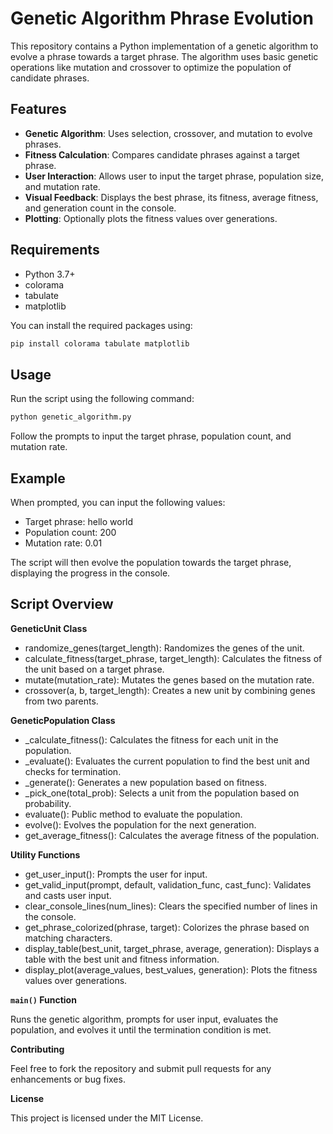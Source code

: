 # Genetic Algorithm Phrase Evolution

This repository contains a Python implementation of a genetic algorithm to evolve a phrase towards a target phrase. The algorithm uses basic genetic operations like mutation and crossover to optimize the population of candidate phrases.

## Features

- **Genetic Algorithm**: Uses selection, crossover, and mutation to evolve phrases.
- **Fitness Calculation**: Compares candidate phrases against a target phrase.
- **User Interaction**: Allows user to input the target phrase, population size, and mutation rate.
- **Visual Feedback**: Displays the best phrase, its fitness, average fitness, and generation count in the console.
- **Plotting**: Optionally plots the fitness values over generations.

## Requirements

- Python 3.7+
- colorama
- tabulate
- matplotlib

You can install the required packages using:
```bash
pip install colorama tabulate matplotlib
```

## Usage
Run the script using the following command:

```bash
python genetic_algorithm.py
```

Follow the prompts to input the target phrase, population count, and mutation rate.

## Example

When prompted, you can input the following values:

- Target phrase: hello world
- Population count: 200
- Mutation rate: 0.01

The script will then evolve the population towards the target phrase, displaying the progress in the console.

## Script Overview

**GeneticUnit Class**

- randomize_genes(target_length): Randomizes the genes of the unit.
- calculate_fitness(target_phrase, target_length): Calculates the fitness of the unit based on a target phrase.
- mutate(mutation_rate): Mutates the genes based on the mutation rate.
- crossover(a, b, target_length): Creates a new unit by combining genes from two parents.

**GeneticPopulation Class**

- _calculate_fitness(): Calculates the fitness for each unit in the population.
- _evaluate(): Evaluates the current population to find the best unit and checks for termination.
- _generate(): Generates a new population based on fitness.
- _pick_one(total_prob): Selects a unit from the population based on probability.
- evaluate(): Public method to evaluate the population.
- evolve(): Evolves the population for the next generation.
- get_average_fitness(): Calculates the average fitness of the population.

**Utility Functions**

- get_user_input(): Prompts the user for input.
- get_valid_input(prompt, default, validation_func, cast_func): Validates and casts user input.
- clear_console_lines(num_lines): Clears the specified number of lines in the console.
- get_phrase_colorized(phrase, target): Colorizes the phrase based on matching characters.
- display_table(best_unit, target_phrase, average, generation): Displays a table with the best unit and fitness information.
- display_plot(average_values, best_values, generation): Plots the fitness values over generations.

**`main()` Function**

Runs the genetic algorithm, prompts for user input, evaluates the population, and evolves it until the termination condition is met.

**Contributing**

Feel free to fork the repository and submit pull requests for any enhancements or bug fixes.

**License**

This project is licensed under the MIT License.
